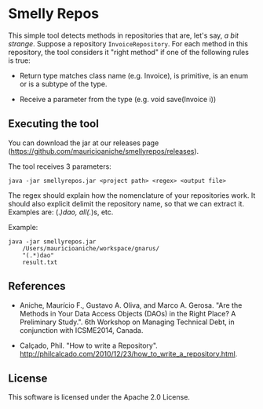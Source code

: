 # Smelly Repos

This simple tool detects methods in repositories that are, let's say, _a bit strange_.
Suppose a repository `InvoiceRepository`. For each method in this repository, the tool
considers it "right method" if one of the following rules is true:

- Return type matches class name (e.g. Invoice), 
is primitive, is an enum or is a subtype of the type.  		

- Receive a parameter from the type (e.g. void save(Invoice i))

## Executing the tool

You can download the jar at our releases page (https://github.com/mauricioaniche/smellyrepos/releases).

The tool receives 3 parameters:

```
java -jar smellyrepos.jar <project path> <regex> <output file>
```

The regex should explain how the nomenclature of your repositories work. It should also
explicit delimit the repository name, so that we can extract it. Examples are: 
(.*)dao, all(.*)s, etc.

Example:

```
java -jar smellyrepos.jar 
	/Users/mauricioaniche/workspace/gnarus/ 
	"(.*)dao" 
	result.txt
``` 

## References

- Aniche, Maurício F., Gustavo A. Oliva, and Marco A. Gerosa. "Are the Methods in Your Data Access Objects (DAOs) in the Right Place? A Preliminary Study.". 6th Workshop on Managing Technical Debt, in conjunction with ICSME2014, Canada.

- Calçado, Phil. "How to write a Repository". http://philcalcado.com/2010/12/23/how_to_write_a_repository.html.

## License

This software is licensed under the Apache 2.0 License.
